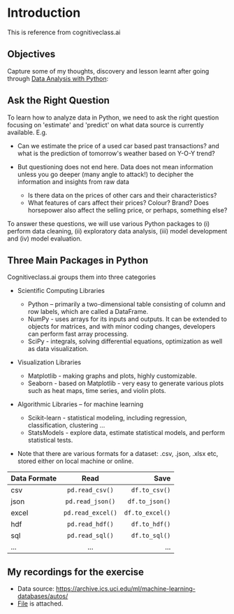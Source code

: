 # Introduction  

This is reference from cognitiveclass.ai 

## Objectives

Capture some of my thoughts, discovery and lesson learnt after going through [Data Analysis with Python](https://courses.cognitiveclass.ai/courses/course-v1:CognitiveClass+DA0101EN+2017/course/):

## Ask the Right Question

To learn how to analyze data in Python, we need to ask the right question focusing on 'estimate' and 'predict' on what data source is currently available. E.g. 

*   Can we estimate the price of a used car based past transactions? and what is the prediction of tomorrow's weather based on Y-O-Y trend?

*   But questioning does not end here. Data does not mean information unless you go deeper (many angle to attack!) to decipher the information and insights from raw data
    *   Is there data on the prices of other cars and their characteristics?
    *   What features of cars affect their prices? Colour? Brand? Does horsepower also affect the selling price, or perhaps, something else?

To answer these questions, we will use various Python packages to (i) perform data cleaning, (ii) exploratory data analysis, (iii) model development and (iv) model evaluation.

## Three Main Packages in Python

Cognitiveclass.ai groups them into three categories

*   Scientific Computing Libraries
    *	Python – primarily a two-dimensional table consisting of column and row labels, which are called a DataFrame.
    *	NumPy - uses arrays for its inputs and outputs. It can be extended to objects for matrices, and with minor coding changes, developers can perform fast array processing.
    *	SciPy  - integrals, solving differential equations, optimization as well as data visualization.
*	Visualization Libraries
    *	Matplotlib - making graphs and plots, highly customizable.
    *	Seaborn - based on Matplotlib - very easy to generate various plots such as heat maps, time series, and violin plots.
*	Algorithmic Libraries – for machine learning
    *	Scikit-learn - statistical modeling, including regression, classification, clustering …
    *	StatsModels - explore data, estimate statistical models, and perform statistical tests.

*   Note that there are various formats for a dataset: .csv, .json, .xlsx  etc, stored either on local machine or online. 

| Data Formate |        Read       |            Save |
| ------------ | :---------------: | --------------: |
| csv          |  `pd.read_csv()`  |   `df.to_csv()` |
| json         |  `pd.read_json()` |  `df.to_json()` |
| excel        | `pd.read_excel()` | `df.to_excel()` |
| hdf          |  `pd.read_hdf()`  |   `df.to_hdf()` |
| sql          |  `pd.read_sql()`  |   `df.to_sql()` |
| ...          |        ...        |             ... |

## My recordings for the exercise 

*	Data source: https://archive.ics.uci.edu/ml/machine-learning-databases/autos/ 
*	[File](https://github.com/tkokhing/kiddyPython/blob/main/01%20Applied%20Data%20Science%20with%20Python/01.1%20Data%20Analysis%20with%20Python/myPandainout.py) is attached. 
